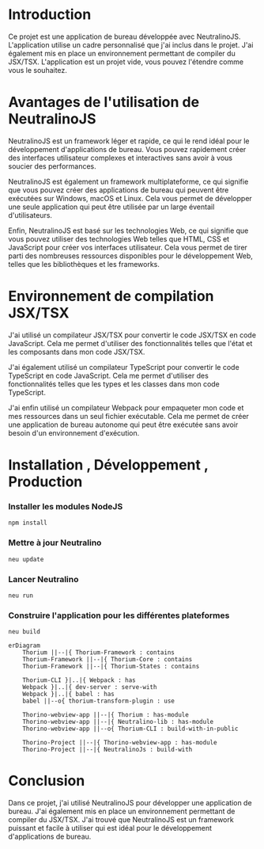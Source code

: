 # Introduction

Ce projet est une application de bureau développée avec NeutralinoJS. L'application utilise un cadre personnalisé que j'ai inclus dans le projet. J'ai également mis en place un environnement permettant de compiler du JSX/TSX. L'application est un projet vide, vous pouvez l'étendre comme vous le souhaitez.

# Avantages de l'utilisation de NeutralinoJS

NeutralinoJS est un framework léger et rapide, ce qui le rend idéal pour le développement d'applications de bureau. Vous pouvez rapidement créer des interfaces utilisateur complexes et interactives sans avoir à vous soucier des performances.

NeutralinoJS est également un framework multiplateforme, ce qui signifie que vous pouvez créer des applications de bureau qui peuvent être exécutées sur Windows, macOS et Linux. Cela vous permet de développer une seule application qui peut être utilisée par un large éventail d'utilisateurs.

Enfin, NeutralinoJS est basé sur les technologies Web, ce qui signifie que vous pouvez utiliser des technologies Web telles que HTML, CSS et JavaScript pour créer vos interfaces utilisateur. Cela vous permet de tirer parti des nombreuses ressources disponibles pour le développement Web, telles que les bibliothèques et les frameworks.

# Environnement de compilation JSX/TSX

J'ai utilisé un compilateur JSX/TSX pour convertir le code JSX/TSX en code JavaScript. Cela me permet d'utiliser des fonctionnalités telles que l'état et les composants dans mon code JSX/TSX.

J'ai également utilisé un compilateur TypeScript pour convertir le code TypeScript en code JavaScript. Cela me permet d'utiliser des fonctionnalités telles que les types et les classes dans mon code TypeScript.

J'ai enfin utilisé un compilateur Webpack pour empaqueter mon code et mes ressources dans un seul fichier exécutable. Cela me permet de créer une application de bureau autonome qui peut être exécutée sans avoir besoin d'un environnement d'exécution.

# Installation , Développement , Production

### Installer les modules NodeJS

```shell
npm install
```

### Mettre à jour Neutralino

```shell
neu update
```


### Lancer Neutralino

```shell
neu run
```

### Construire l'application pour les différentes plateformes

```shell
neu build
```

```mermaid
erDiagram
    Thorium ||--|{ Thorium-Framework : contains
    Thorium-Framework ||--|{ Thorium-Core : contains
    Thorium-Framework ||--|{ Thorium-States : contains

    Thorium-CLI }|..|{ Webpack : has
    Webpack }|..|{ dev-server : serve-with
    Webpack }|..|{ babel : has
    babel ||--o{ thorium-transform-plugin : use

    Thorino-webview-app ||--|{ Thorium : has-module
    Thorino-webview-app ||--|{ Neutralino-lib : has-module
    Thorino-webview-app ||--o{ Thorium-CLI : build-with-in-public

    Thorino-Project ||--|{ Thorino-webview-app : has-module
    Thorino-Project ||--|{ NeutralinoJs : build-with
```

# Conclusion

Dans ce projet, j'ai utilisé NeutralinoJS pour développer une application de bureau. J'ai également mis en place un environnement permettant de compiler du JSX/TSX. J'ai trouvé que NeutralinoJS est un framework puissant et facile à utiliser qui est idéal pour le développement d'applications de bureau.